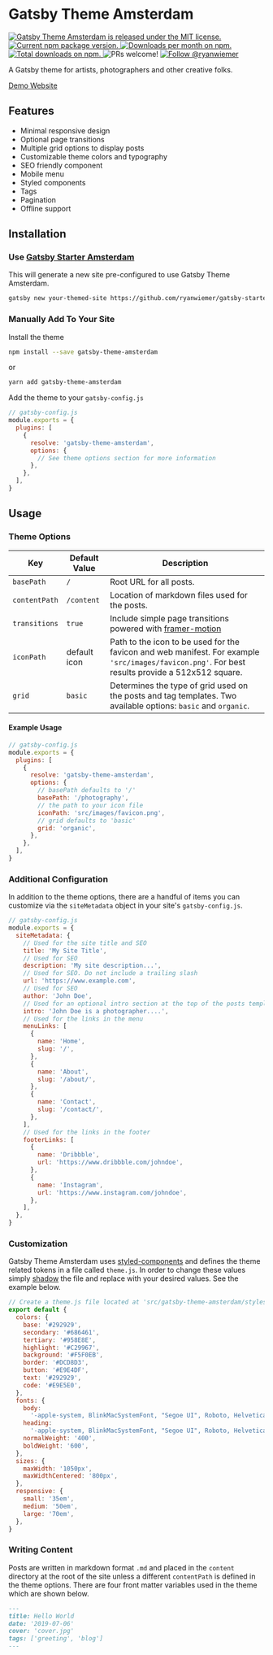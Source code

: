 # Gatsby Theme Amsterdam

<p>
  <a href="https://github.com/ryanwiemer/gatsby-theme-amsterdam/blob/master/LICENSE">
    <img src="https://img.shields.io/badge/license-MIT-blue.svg" alt="Gatsby Theme Amsterdam is released under the MIT license." />
  </a>
  <a href="https://www.npmjs.com/package/gatsby-theme-amsterdam">
    <img src="https://img.shields.io/npm/v/gatsby-theme-amsterdam.svg" alt="Current npm package version." />
  </a>
  <a href="https://npmcharts.com/compare/gatsby-theme-amsterdam?minimal=true">
    <img src="https://img.shields.io/npm/dm/gatsby-theme-amsterdam.svg" alt="Downloads per month on npm." />
  </a>
  <a href="https://npmcharts.com/compare/gatsby-theme-amsterdam?minimal=true">
    <img src="https://img.shields.io/npm/dt/gatsby-theme-amsterdam.svg" alt="Total downloads on npm." />
  </a>
  <img src="https://img.shields.io/badge/PRs-welcome-brightgreen.svg" alt="PRs welcome!" />
  <a href="https://twitter.com/intent/follow?screen_name=ryanwiemer">
      <img src="https://img.shields.io/twitter/follow/ryanwiemer.svg?label=Follow%20@ryanwiemer" alt="Follow @ryanwiemer" />
    </a>
</p>

A Gatsby theme for artists, photographers and other creative folks.

[Demo Website](https://amsterdam.netlify.com/)

## Features

- Minimal responsive design
- Optional page transitions
- Multiple grid options to display posts
- Customizable theme colors and typography
- SEO friendly component
- Mobile menu
- Styled components
- Tags
- Pagination
- Offline support

## Installation

### Use [Gatsby Starter Amsterdam](https://github.com/ryanwiemer/gatsby-starter-amsterdam)

This will generate a new site pre-configured to use Gatsby Theme Amsterdam.

```sh
gatsby new your-themed-site https://github.com/ryanwiemer/gatsby-starter-amsterdam
```

### Manually Add To Your Site

Install the theme

```sh
npm install --save gatsby-theme-amsterdam
```

or

```sh
yarn add gatsby-theme-amsterdam
```

Add the theme to your `gatsby-config.js`

```javascript
// gatsby-config.js
module.exports = {
  plugins: [
    {
      resolve: 'gatsby-theme-amsterdam',
      options: {
        // See theme options section for more information
      },
    },
  ],
}
```

## Usage

### Theme Options

| Key           | Default Value | Description                                                                                                                                      |
| ------------- | ------------- | ------------------------------------------------------------------------------------------------------------------------------------------------ |
| `basePath`    | `/`           | Root URL for all posts.                                                                                                                          |
| `contentPath` | `/content`    | Location of markdown files used for the posts.                                                                                                   |  |
| `transitions` | `true`        | Include simple page transitions powered with [framer-motion](https://github.com/framer/motion)                                                   |
| `iconPath`    | default icon  | Path to the icon to be used for the favicon and web manifest. For example `'src/images/favicon.png'`. For best results provide a 512x512 square. |
| `grid`        | `basic`       | Determines the type of grid used on the posts and tag templates. Two available options: `basic` and `organic`.                                   |

#### Example Usage

```javascript
// gatsby-config.js
module.exports = {
  plugins: [
    {
      resolve: 'gatsby-theme-amsterdam',
      options: {
        // basePath defaults to '/'
        basePath: '/photography',
        // the path to your icon file
        iconPath: 'src/images/favicon.png',
        // grid defaults to 'basic'
        grid: 'organic',
      },
    },
  ],
}
```

### Additional Configuration

In addition to the theme options, there are a handful of items you can customize via the `siteMetadata` object in your site's `gatsby-config.js`.

```javascript
// gatsby-config.js
module.exports = {
  siteMetadata: {
    // Used for the site title and SEO
    title: 'My Site Title',
    // Used for SEO
    description: 'My site description...',
    // Used for SEO. Do not include a trailing slash
    url: 'https://www.example.com',
    // Used for SEO
    author: 'John Doe',
    // Used for an optional intro section at the top of the posts template
    intro: 'John Doe is a photographer....',
    // Used for the links in the menu
    menuLinks: [
      {
        name: 'Home',
        slug: '/',
      },
      {
        name: 'About',
        slug: '/about/',
      },
      {
        name: 'Contact',
        slug: '/contact/',
      },
    ],
    // Used for the links in the footer
    footerLinks: [
      {
        name: 'Dribbble',
        url: 'https://www.dribbble.com/johndoe',
      },
      {
        name: 'Instagram',
        url: 'https://www.instagram.com/johndoe',
      },
    ],
  },
}
```

### Customization

Gatsby Theme Amsterdam uses [styled-components](https://github.com/styled-components/styled-components) and defines the theme related tokens in a file called `theme.js`. In order to change these values simply [shadow](https://www.gatsbyjs.org/blog/2019-04-29-component-shadowing/) the file and replace with your desired values. See the example below.

```javascript
// Create a theme.js file located at 'src/gatsby-theme-amsterdam/styles/theme.js'
export default {
  colors: {
    base: '#292929',
    secondary: '#686461',
    tertiary: '#958E8E',
    highlight: '#C29967',
    background: '#F5F0EB',
    border: '#DCD8D3',
    button: '#E9E4DF',
    text: '#292929',
    code: '#E9E5E0',
  },
  fonts: {
    body:
      '-apple-system, BlinkMacSystemFont, "Segoe UI", Roboto, Helvetica, Arial, sans-serif',
    heading:
      '-apple-system, BlinkMacSystemFont, "Segoe UI", Roboto, Helvetica, Arial, sans-serif',
    normalWeight: '400',
    boldWeight: '600',
  },
  sizes: {
    maxWidth: '1050px',
    maxWidthCentered: '800px',
  },
  responsive: {
    small: '35em',
    medium: '50em',
    large: '70em',
  },
}
```

### Writing Content

Posts are written in markdown format `.md` and placed in the `content` directory at the root of the site unless a different `contentPath` is defined in the theme options. There are four front matter variables used in the theme which are shown below.

```markdown
---
title: Hello World
date: '2019-07-06'
cover: 'cover.jpg'
tags: ['greeting', 'blog']
---
```

